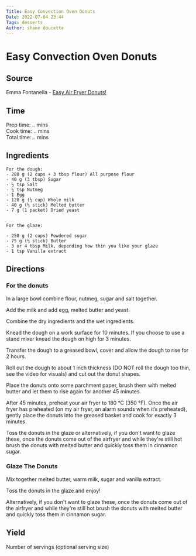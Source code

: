 ```yaml
---
Title: Easy Convection Oven Donuts  
Date: 2022-07-04 23:44  
Tags: desserts
Author: shane doucette  
---
```


# Easy Convection Oven Donuts

## Source
Emma Fontanella - [Easy Air Fryer Donuts!](https://www.emmafontanella.com/airfryerdonuts)

## Time
Prep time: .. mins  
Cook time: .. mins  
Total time: .. mins  

## Ingredients
~~~~
For the dough:
- 280 g (2 cups + 3 tbsp flour) All purpose flour
- 40 g (3 tbsp) Sugar
- ½ tsp Salt
- ¼ tsp Nutmeg
- 1 Egg
- 120 g (½ cup) Whole milk
- 40 g (⅓ stick) Melted butter
- 7 g (1 packet) Dried yeast


For the glaze: 

- 250 g (2 cups) Powdered sugar
- 75 g (⅔ stick) Butter
- 3 or 4 tbsp Milk, depending how thin you like your glaze
- 1 tsp Vanilla extract
~~~~
## Directions

### For the donuts

In a large bowl combine flour, nutmeg, sugar and salt together.  

Add the milk and add egg, melted butter and yeast.  

Combine the dry ingredients and the wet ingredients.  

Knead the dough on a work surface for 10 minutes. If you choose to use a stand mixer knead the dough on high for 3 minutes.  

Transfer the dough to a greased bowl, cover and allow the dough to rise for 2 hours.  

Roll out the dough to about 1 inch thickness (DO NOT roll the dough too thin, see the video for visuals) and cut out the donut shapes.  

Place the donuts onto some parchment paper, brush them with melted butter and let them to rise again for another 45 minutes.  

After 45 minutes, preheat your air fryer to 180 °C (350 °F). Once the air fryer has preheated (on my air fryer, an alarm sounds when it’s preheated),  gently place the donuts into the greased basket and cook for exactly 3 minutes.  

Toss the donuts in the glaze or alternatively, if you don't want to glaze these, once the donuts come out of the airfryer and while they're still hot brush the donuts with melted butter and quickly toss them in cinnamon sugar.  

### Glaze The Donuts

Mix together melted butter, warm milk, sugar and vanilla extract.  

Toss the donuts in the glaze and enjoy!  

Alternatively, if you don't want to glaze these, once the donuts come out of the airfryer and while they're still hot brush the donuts with melted  butter and quickly toss them in cinnamon sugar.


## Yield
Number of servings (optional serving size)

